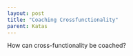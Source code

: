 ```yaml
---
layout: post
title: "Coaching Crossfunctionality"
parent: Katas
---
```

How can cross-functionality be coached?
